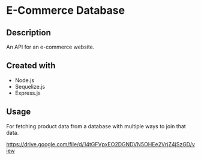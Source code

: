 # E-Commerce Database

## Description
An API for an e-commerce website.

## Created with
* Node.js
* Sequelize.js
* Express.js

## Usage
For fetching product data from a database with multiple ways to join that data.


https://drive.google.com/file/d/14tGFVpxEO2DGNDVN5OHEe2VrjZ4jSzGD/view
